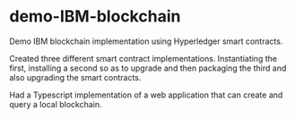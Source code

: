 # demo-IBM-blockchain
Demo IBM blockchain implementation using Hyperledger smart contracts.

Created three different smart contract implementations. Instantiating the first, installing a second so as to upgrade and then packaging the third and also upgrading the smart contracts.

Had a Typescript implementation of a web application that can create and query a local blockchain.
